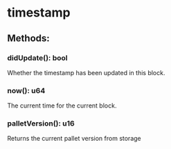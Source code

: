# timestamp

## Methods:

### didUpdate(): bool

Whether the timestamp has been updated in this block.

### now(): u64

The current time for the current block.

### palletVersion(): u16

Returns the current pallet version from storage